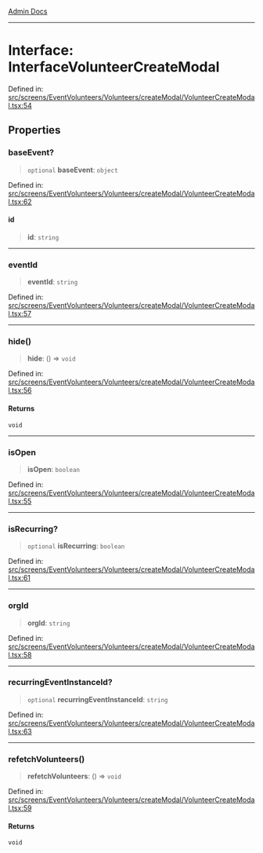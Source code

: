 [Admin Docs](/)

***

# Interface: InterfaceVolunteerCreateModal

Defined in: [src/screens/EventVolunteers/Volunteers/createModal/VolunteerCreateModal.tsx:54](https://github.com/PalisadoesFoundation/talawa-admin/blob/main/src/screens/EventVolunteers/Volunteers/createModal/VolunteerCreateModal.tsx#L54)

## Properties

### baseEvent?

> `optional` **baseEvent**: `object`

Defined in: [src/screens/EventVolunteers/Volunteers/createModal/VolunteerCreateModal.tsx:62](https://github.com/PalisadoesFoundation/talawa-admin/blob/main/src/screens/EventVolunteers/Volunteers/createModal/VolunteerCreateModal.tsx#L62)

#### id

> **id**: `string`

***

### eventId

> **eventId**: `string`

Defined in: [src/screens/EventVolunteers/Volunteers/createModal/VolunteerCreateModal.tsx:57](https://github.com/PalisadoesFoundation/talawa-admin/blob/main/src/screens/EventVolunteers/Volunteers/createModal/VolunteerCreateModal.tsx#L57)

***

### hide()

> **hide**: () => `void`

Defined in: [src/screens/EventVolunteers/Volunteers/createModal/VolunteerCreateModal.tsx:56](https://github.com/PalisadoesFoundation/talawa-admin/blob/main/src/screens/EventVolunteers/Volunteers/createModal/VolunteerCreateModal.tsx#L56)

#### Returns

`void`

***

### isOpen

> **isOpen**: `boolean`

Defined in: [src/screens/EventVolunteers/Volunteers/createModal/VolunteerCreateModal.tsx:55](https://github.com/PalisadoesFoundation/talawa-admin/blob/main/src/screens/EventVolunteers/Volunteers/createModal/VolunteerCreateModal.tsx#L55)

***

### isRecurring?

> `optional` **isRecurring**: `boolean`

Defined in: [src/screens/EventVolunteers/Volunteers/createModal/VolunteerCreateModal.tsx:61](https://github.com/PalisadoesFoundation/talawa-admin/blob/main/src/screens/EventVolunteers/Volunteers/createModal/VolunteerCreateModal.tsx#L61)

***

### orgId

> **orgId**: `string`

Defined in: [src/screens/EventVolunteers/Volunteers/createModal/VolunteerCreateModal.tsx:58](https://github.com/PalisadoesFoundation/talawa-admin/blob/main/src/screens/EventVolunteers/Volunteers/createModal/VolunteerCreateModal.tsx#L58)

***

### recurringEventInstanceId?

> `optional` **recurringEventInstanceId**: `string`

Defined in: [src/screens/EventVolunteers/Volunteers/createModal/VolunteerCreateModal.tsx:63](https://github.com/PalisadoesFoundation/talawa-admin/blob/main/src/screens/EventVolunteers/Volunteers/createModal/VolunteerCreateModal.tsx#L63)

***

### refetchVolunteers()

> **refetchVolunteers**: () => `void`

Defined in: [src/screens/EventVolunteers/Volunteers/createModal/VolunteerCreateModal.tsx:59](https://github.com/PalisadoesFoundation/talawa-admin/blob/main/src/screens/EventVolunteers/Volunteers/createModal/VolunteerCreateModal.tsx#L59)

#### Returns

`void`

